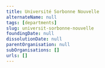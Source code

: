 ```yaml
---
title: Université Sorbonne Nouvelle
alternateName: null
tags: [departments]
slug: universit-sorbonne-nouvelle
foundingDate: null
dissolutionDate: null
parentOrganisation: null
subOrganisations: []
urls: []
---
```


